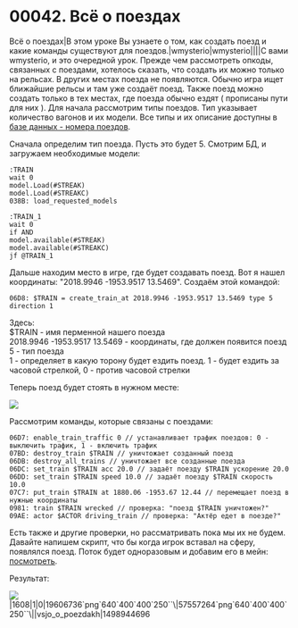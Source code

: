 # 00042. Всё о поездах

Всё о поездах|В этом уроке Вы узнаете о том, как создать поезд и какие команды существуют для поездов.|wmysterio|wmysterio||||С вами wmysterio, и это очередной урок. Прежде чем рассмотреть опкоды, связанных с поездами, хотелось сказать, что создать их можно только на рельсах. В других местах поезда не появляются. Обычно игра ищет ближайшие рельсы и там уже создаёт поезд. Также поезд можно создать только в тех местах, где поезда обычно ездят ( прописаны пути для них ). Для начала рассмотрим типы поездов. Тип указывает количество вагонов и их модели. Все типы и их описание доступны в [базе данных - номера поездов](../../../dir/gta\_sa/tipy\_poezdov/1-1-0-44/).

Сначала определим тип поезда. Пусть это будет 5. Смотрим БД, и загружаем необходимые модели:

```
:TRAIN
wait 0
model.Load(#STREAK)
model.Load(#STREAKC) 
038B: load_requested_models
 
:TRAIN_1
wait 0 
if AND
model.available(#STREAK)
model.available(#STREAKC)
jf @TRAIN_1
```

Дальше находим место в игре, где будет создавать поезд. Вот я нашел координаты: "2018.9946 -1953.9517 13.5469". Создаём этой командой:

```
06D8: $TRAIN = create_train_at 2018.9946 -1953.9517 13.5469 type 5 direction 1
```

Здесь:\
$TRAIN - имя перменной нашего поезда\
2018.9946 -1953.9517 13.5469 - координаты, где должен появится поезд\
5 - тип поезда\
1 - определяет в какую торону будет ездить поезд. 1 - будет ездить за часовой стрелкой, 0 - против часовой стрелки

Теперь поезд будет стоять в нужном месте:

![](https://github.com/wmysterio/scm-scripting-lessons/raw/resources/\_pu/0/19606736.png)

Рассмотрим команды, которые связаны с поездами:

```
06D7: enable_train_traffic 0 // устанавливает трафик поездов: 0 - выключить трафик, 1 - включить трафик
07BD: destroy_train $TRAIN // уничтожает созданный поезд
06DB: destroy_all_trains // уничтожает все созданные поезда
06DC: set_train $TRAIN acc 20.0 // задаёт поезду $TRAIN ускорение 20.0
06DD: set_train $TRAIN speed 10.0 // задаёт поезду $TRAIN скорость 10.0
07C7: put_train $TRAIN at 1880.06 -1953.67 12.44 // перемещает поезд в нужные координаты
0981: train $TRAIN wrecked // проверка: "поезд $TRAIN уничтожен?"
09AE: actor $ACTOR driving_train // проверка: "Актёр едет в поезде?"
```

Есть также и другие проверки, но рассматривать пока мы их не будем. Давайте напишем скрипт, что бы когда игрок вставал на сферу, появлялся поезд. Поток будет одноразовым и добавим его в мейн: [посмотреть](../../../data\_base/sa/TRAIN.txt).

Результат:

![](https://github.com/wmysterio/scm-scripting-lessons/raw/resources/\_pu/0/57557264.png)|1608|1|0|19606736\`png\`640\`400\`400\`250\`\`\\|57557264\`png\`640\`400\`400\`250\`\`\\||vsjo\_o\_poezdakh|1498944696
